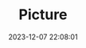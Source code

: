 ---
weight: 1
images:
- /images/edited/54.jpeg
title: Picture
date: 2023-12-07 22:08:01
tags: [luminarneo,work,ilce7m3,car]
---
